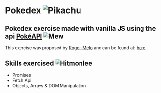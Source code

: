 # Pokedex ![Pikachu](https://raw.githubusercontent.com/PokeAPI/sprites/master/sprites/pokemon/25.png)

## Pokedex exercise made with vanilla JS using the api [PokéAPI](https://pokeapi.co/) ![Mew](https://raw.githubusercontent.com/PokeAPI/sprites/master/sprites/pokemon/151.png)
  This exercise was proposed by [Roger-Melo](https://github.com/Roger-Melo)
  and can be found at: [here](https://github.com/Roger-Melo/pokedex).

## Skills exercised ![Hitmonlee](https://raw.githubusercontent.com/PokeAPI/sprites/master/sprites/pokemon/106.png)
  - Promises
  - Fetch Api
  - Objects, Arrays & DOM Manipulation
